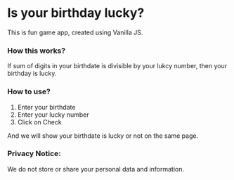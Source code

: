# Is your birthday lucky?

This is fun game app, created using Vanilla JS.

### How this works?

If sum of digits in your birthdate is divisible by your lukcy number, then your birthday is lucky.

### How to use?

1. Enter your birthdate
2. Enter your lucky number
3. Click on Check

And we will show your birthdate is lucky or not on the same page.

### Privacy Notice:

We do not store or share your personal data and information.
